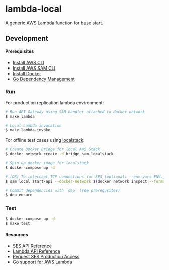 # lambda-local
A generic AWS Lambda function for base start.

## Development

#### Prerequisites
- [Install AWS CLI](https://docs.aws.amazon.com/cli/latest/userguide/installing.html)
- [Install AWS SAM CLI](https://docs.aws.amazon.com/serverless-application-model/latest/developerguide/serverless-sam-cli-install.html)
- [Install Docker](https://docs.docker.com/docker-for-mac/install)
- [Go Dependency Management](https://github.com/golang/dep)

### Run

For production replication lambda environment:

```bash
# Run API Gateway using SAM handler attached to docker network
$ make lambda

# Local Lambda invocation
$ make lambda-invoke
```

For offline test cases using [localstack](https://github.com/localstack/localstack):

```bash
# Create Docker Bridge for local AWS Stack
$ docker network create -d bridge sam-localstack

# Spin up docker image for localstack
$ docker-compose up -d

# [OR] To intercept TCP connections for SES (optional: --env-vars ENV.json)
$ sam local start-api --docker-network $(docker network inspect --format='{{.Id}}' sam-localstack)

# Commit dependencies with `dep` (see prerequsites)
$ dep ensure
```

### Test

```bash
$ docker-compose up -d
$ make test
```

#### Resources
* [SES API Reference](https://docs.aws.amazon.com/sdk-for-go/api/service/ses/)
* [Lambda API Reference](https://docs.aws.amazon.com/sdk-for-go/api/service/lambda/)
* [Request SES Production Access](https://docs.aws.amazon.com/ses/latest/DeveloperGuide/request-production-access.html)
* [Go support for AWS Lambda](https://aws.amazon.com/blogs/compute/announcing-go-support-for-aws-lambda/)